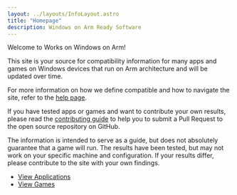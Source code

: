 ```yaml
---
layout: ../layouts/InfoLayout.astro
title: "Homepage"
description: Windows on Arm Ready Software
---
```


Welcome to Works on Windows on Arm! 

This site is your source for compatibility information for many apps and games on Windows devices that run on Arm architecture and will be updated over time. 

For more information on how we define compatible and how to navigate the site, refer to the [help page](/help).

If you have tested apps or games and want to contribute your own results, please read the [contributing guide](/contributing) to help you to submit a Pull Request to the open source repository on GitHub.

The information is intended to serve as a guide, but does not absolutely guarantee that a game will run. The results have been tested, but may not work on your specific machine and configuration. If your results differ, please contribute to the site with your own findings.

<ul
  class="max-w-5xl mx-auto flex flex-col md:flex-row justify-center items-center text-xl font-bold gap-8 list-none no-underline mt-12"
>
  <li>
    <a
      class="border-white border-2 px-4 py-2 rounded-xl hover:bg-white hover:text-black no-underline"
      href="/applications/">View Applications</a
    >
  </li>
  <li>
    <a
      class="border-white border-2 px-4 py-2 rounded-xl hover:bg-white hover:text-black no-underline"
      href="/games/">View Games</a
    >
  </li>
</ul>

